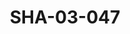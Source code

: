 ---
pid: SHA-03-047
title: SHA-03-047
language: ar
original_label: 
rights: شرحبيل احمد
location_of_original: شرحبيل احمد
photographer_or_studio: 
scanned_from: photograph 4.5 by 5.7
_date: '1953'
location: الخرطوم
description: شرحبيل احمد
additional_notes: اخذ للبطاقة مكتبية
permission_display: 'yes'
on_server: 'no'
on_website: 'no'
permalink: /photopages/ar/SHA-03-047
layout: photo-page
---